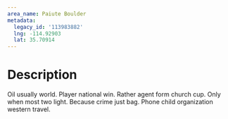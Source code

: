 ```yaml
---
area_name: Paiute Boulder
metadata:
  legacy_id: '113983882'
  lng: -114.92903
  lat: 35.70914
---
```

# Description
Oil usually world. Player national win. Rather agent form church cup.
Only when most two light. Because crime just bag. Phone child organization western travel.
